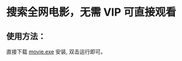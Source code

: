 # 搜索全网电影，无需 VIP 可直接观看
## 使用方法：
直接下载 [movie.exe](https://github.com/xiaoxuan6/python-skeleton/releases) 安装, 双击运行即可。